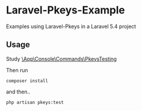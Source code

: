 # Laravel-Pkeys-Example
Examples using Laravel-Pkeys in a Laravel 5.4 project

## Usage

Study [\App\Console\Commands\PkeysTesting](https://github.com/imikemiller/Laravel-Pkeys-Example/blob/master/app/Console/Commands/PkeysTesting.php)

Then run

`composer install`

and then..

`php artisan pkeys:test`

